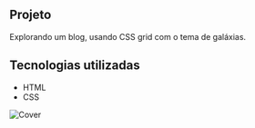 ## Projeto

Explorando um blog, usando CSS grid com o tema de galáxias.

## Tecnologias utilizadas
- HTML
- CSS

![Cover](https://github.com/gabspock/Projeto05-Estudo-Grid/assets/121103059/41b5bba4-de96-4979-b61d-bfccb5f9f8d2)
